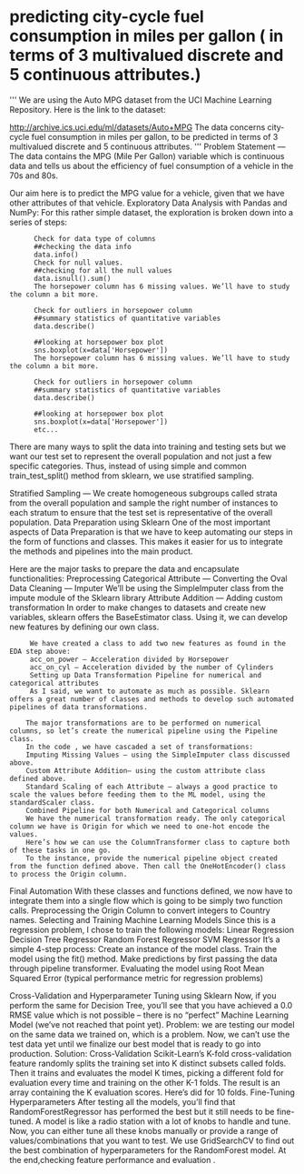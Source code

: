 # predicting city-cycle fuel consumption in miles per gallon ( in terms of 3 multivalued discrete and 5 continuous attributes.)
'''
We are using the Auto MPG dataset from the UCI Machine Learning Repository. Here is the link to the dataset:

http://archive.ics.uci.edu/ml/datasets/Auto+MPG
The data concerns city-cycle fuel consumption in miles per gallon, to be predicted in terms of 3 multivalued discrete and 5 continuous attributes.
'''
Problem Statement — The data contains the MPG (Mile Per Gallon) variable which is continuous data and tells us about the efficiency of fuel consumption of a vehicle in the 70s and 80s.

Our aim here is to predict the MPG value for a vehicle, given that we have other attributes of that vehicle.
Exploratory Data Analysis with Pandas and NumPy:
          For this rather simple dataset, the exploration is broken down into a series of steps:

          Check for data type of columns
          ##checking the data info
          data.info()
          Check for null values.
          ##checking for all the null values
          data.isnull().sum()
          The horsepower column has 6 missing values. We’ll have to study the column a bit more.

          Check for outliers in horsepower column
          ##summary statistics of quantitative variables
          data.describe()

          ##looking at horsepower box plot
          sns.boxplot(x=data['Horsepower'])
          The horsepower column has 6 missing values. We’ll have to study the column a bit more.

          Check for outliers in horsepower column
          ##summary statistics of quantitative variables
          data.describe()

          ##looking at horsepower box plot
          sns.boxplot(x=data['Horsepower'])
          etc...
There are many ways to split the data into training and testing sets but we want our test set to represent the overall population and not just a few specific categories. Thus, instead of using simple and common train_test_split() method from sklearn, we use stratified sampling.

Stratified Sampling — We create homogeneous subgroups called strata from the overall population and sample the right number of instances to each stratum to ensure that the test set is representative of the overall population.
Data Preparation using Sklearn
One of the most important aspects of Data Preparation is that we have to keep automating our steps in the form of functions and classes. This makes it easier for us to integrate the methods and pipelines into the main product.

Here are the major tasks to prepare the data and encapsulate functionalities:
         Preprocessing Categorical Attribute — Converting the Oval
         Data Cleaning — Imputer
         We’ll be using the SimpleImputer class from the impute module of the Sklearn library
         Attribute Addition — Adding custom transformation
         In order to make changes to datasets and create new variables, sklearn offers the BaseEstimator class. Using it, we can develop new features by defining our own class.

         We have created a class to add two new features as found in the EDA step above:
         acc_on_power — Acceleration divided by Horsepower
         acc_on_cyl — Acceleration divided by the number of Cylinders
         Setting up Data Transformation Pipeline for numerical and categorical attributes
         As I said, we want to automate as much as possible. Sklearn offers a great number of classes and methods to develop such automated pipelines of data transformations.

        The major transformations are to be performed on numerical columns, so let’s create the numerical pipeline using the Pipeline class.
        In the code , we have cascaded a set of transformations:
        Imputing Missing Values — using the SimpleImputer class discussed above.
        Custom Attribute Addition— using the custom attribute class defined above.
        Standard Scaling of each Attribute — always a good practice to scale the values before feeding them to the ML model, using the standardScaler class.
        Combined Pipeline for both Numerical and Categorical columns
        We have the numerical transformation ready. The only categorical column we have is Origin for which we need to one-hot encode the values.
        Here’s how we can use the ColumnTransformer class to capture both of these tasks in one go.
        To the instance, provide the numerical pipeline object created from the function defined above. Then call the OneHotEncoder() class to process the Origin column.

Final Automation
        With these classes and functions defined, we now have to integrate them into a single flow which is going to be simply two function calls.
        Preprocessing the Origin Column to convert integers to Country names.
Selecting and Training Machine Learning Models
        Since this is a regression problem, I chose to train the following models:
        Linear Regression
        Decision Tree Regressor
        Random Forest Regressor
        SVM Regressor
  It’s a simple 4-step process:
      Create an instance of the model class.
      Train the model using the fit() method.
      Make predictions by first passing the data through pipeline transformer.
      Evaluating the model using Root Mean Squared Error (typical performance metric for regression problems)
      
Cross-Validation and Hyperparameter Tuning using Sklearn
       Now, if you perform the same for Decision Tree, you’ll see that you have achieved a 0.0 RMSE value which is not possible – there is no “perfect” Machine Learning Model (we’ve not reached that point yet).
       Problem: we are testing our model on the same data we trained on, which is a problem. Now, we can’t use the test data yet until we finalize our best model that is ready to go into production.
       Solution: Cross-Validation
       Scikit-Learn’s K-fold cross-validation feature randomly splits the training set into K distinct subsets called folds. Then it trains and evaluates the model K times, picking a different fold for evaluation every time and training on the other K-1 folds.
       The result is an array containing the K evaluation scores. Here’s did for 10 folds.
Fine-Tuning Hyperparameters
        After testing all the models, you’ll find that RandomForestRegressor has performed the best but it still needs to be fine-tuned.
        A model is like a radio station with a lot of knobs to handle and tune. Now, you can either tune all these knobs manually or provide a range of values/combinations that you want to test.
        We use GridSearchCV to find out the best combination of hyperparameters for the RandomForest model.
 At the end,checking feature performance and evaluation .
